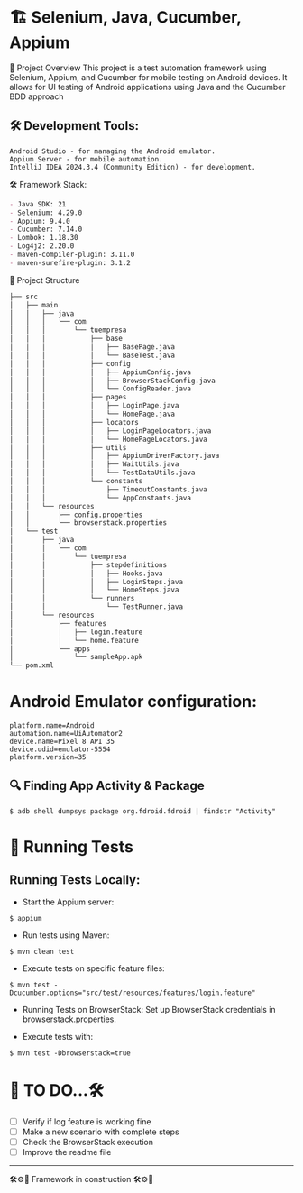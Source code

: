 # 🏗️ Selenium, Java, Cucumber, Appium

📌 Project Overview
This project is a test automation framework using Selenium, Appium, and Cucumber for mobile testing on Android devices. 
It allows for UI testing of Android applications using Java and the Cucumber BDD approach

## 🛠️ Development Tools:
```properties
Android Studio - for managing the Android emulator.
Appium Server - for mobile automation.
IntelliJ IDEA 2024.3.4 (Community Edition) - for development.
```

🛠️ Framework Stack:
```md
- Java SDK: 21
- Selenium: 4.29.0
- Appium: 9.4.0
- Cucumber: 7.14.0
- Lombok: 1.18.30
- Log4j2: 2.20.0
- maven-compiler-plugin: 3.11.0
- maven-surefire-plugin: 3.1.2
```


📂 Project Structure
```md
├── src
│   ├── main
│   │   ├── java
│   │   │   └── com
│   │   │       └── tuempresa
│   │   │           ├── base
│   │   │           │   ├── BasePage.java
│   │   │           │   └── BaseTest.java
│   │   │           ├── config
│   │   │           │   ├── AppiumConfig.java
│   │   │           │   ├── BrowserStackConfig.java
│   │   │           │   └── ConfigReader.java
│   │   │           ├── pages
│   │   │           │   ├── LoginPage.java
│   │   │           │   └── HomePage.java
│   │   │           ├── locators
│   │   │           │   ├── LoginPageLocators.java
│   │   │           │   └── HomePageLocators.java
│   │   │           ├── utils
│   │   │           │   ├── AppiumDriverFactory.java
│   │   │           │   ├── WaitUtils.java
│   │   │           │   └── TestDataUtils.java
│   │   │           └── constants
│   │   │               ├── TimeoutConstants.java
│   │   │               └── AppConstants.java
│   │   └── resources
│   │       ├── config.properties
│   │       └── browserstack.properties
│   └── test
│       ├── java
│       │   └── com
│       │       └── tuempresa
│       │           ├── stepdefinitions
│       │           │   ├── Hooks.java
│       │           │   ├── LoginSteps.java
│       │           │   └── HomeSteps.java
│       │           └── runners
│       │               └── TestRunner.java
│       └── resources
│           ├── features
│           │   ├── login.feature
│           │   └── home.feature
│           └── apps
│               └── sampleApp.apk
└── pom.xml
```

# Android Emulator configuration:
```properties
platform.name=Android
automation.name=UiAutomator2
device.name=Pixel 8 API 35
device.udid=emulator-5554
platform.version=35
```

## 🔍 Finding App Activity & Package
```shell
$ adb shell dumpsys package org.fdroid.fdroid | findstr "Activity"
```
# 🚀 Running Tests
## Running Tests Locally:

- Start the Appium server:
```shell
$ appium
```

- Run tests using Maven:
```shell
$ mvn clean test
```
- Execute tests on specific feature files:

```shell
$ mvn test -Dcucumber.options="src/test/resources/features/login.feature"
```

- Running Tests on BrowserStack:
Set up BrowserStack credentials in browserstack.properties.

- Execute tests with:
```shell
$ mvn test -Dbrowserstack=true
```

# 🔎 TO DO...🛠
- [ ] Verify if log feature is working fine
- [ ] Make a new scenario with complete steps
- [ ] Check the BrowserStack execution
- [ ] Improve the readme file

---
🛠️⚙️🔨 Framework in construction 🛠️⚙️🔨